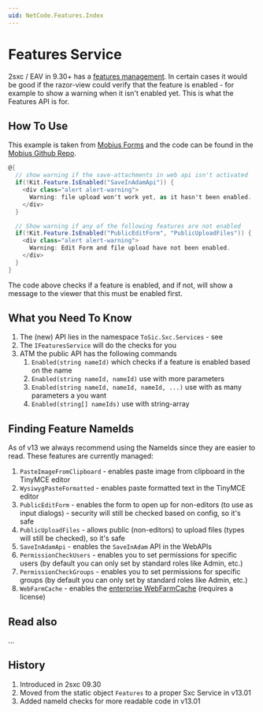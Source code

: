 ```yaml
---
uid: NetCode.Features.Index
---
```

# Features Service

2sxc / EAV in 9.30+ has a [features management](https://2sxc.org/en/blog/post/new-features-management-in-2sxc-9-30). In certain cases it would be good if the razor-view could verify that the feature is enabled - for example to show a warning when it isn't enabled yet. This is what the Features API is for.

## How To Use

This example is taken from [Mobius Forms](xref:App.Mobius) and the code can be found in the [Mobius Github Repo](https://github.com/2sic/app-mobius-forms/).

```cs
@{
  // show warning if the save-attachments in web api isn't activated
  if(!Kit.Feature.IsEnabled("SaveInAdamApi")) {
    <div class="alert alert-warning">
      Warning: file upload won't work yet, as it hasn't been enabled.
    </div>
  }

  // Show warning if any of the following features are not enabled
  if(!Kit.Feature.IsEnabled("PublicEditForm", "PublicUploadFiles")) {
    <div class="alert alert-warning">
      Warning: Edit Form and file upload have not been enabled.
    </div>
  }
}
```

The code above checks if a feature is enabled, and if not, will show a message to the viewer that this must be enabled first.

## What you Need To Know

1. The (new) API lies in the namespace `ToSic.Sxc.Services` - see [](xref:ToSic.Sxc.Services.IFeaturesService)
1. The `IFeaturesService` will do the checks for you
1. ATM the public API has the following commands
    1. `Enabled(string nameId)` which checks if a feature is enabled based on the name
    1. `Enabled(string nameId, nameId)` use with more parameters
    1. `Enabled(string nameId, nameId, nameId, ...)` use with as many parameters a you want
    1. `Enabled(string[] nameIds)` use with string-array

## Finding Feature NameIds

As of v13 we always recommend using the NameIds since they are easier to read. These features are currently managed:

1. `PasteImageFromClipboard` - enables paste image from clipboard in the TinyMCE editor
1. `WysiwygPasteFormatted` - enables paste formatted text in the TinyMCE editor
1. `PublicEditForm` - enables the form to open up for non-editors (to use as input dialogs) - security will still be checked based on config, so it's safe
1. `PublicUploadFiles` - allows public (non-editors) to upload files (types will still be checked), so it's safe
1. `SaveInAdamApi` - enables the `SaveInAdam` API in the WebAPIs
1. `PermissionCheckUsers` - enables you to set permissions for specific users (by default you can only set by standard roles like Admin, etc.)
1. `PermissionCheckGroups` - enables you to set permissions for specific groups (by default you can only set by standard roles like Admin, etc.)
1. `WebFarmCache` - enables the [enterprise WebFarmCache](https://2sxc.org/en/web-farm-cache) (requires a license)

## Read also

...

## History

1. Introduced in 2sxc 09.30
1. Moved from the static object `Features` to a proper Sxc Service in v13.01
1. Added nameId checks for more readable code in v13.01